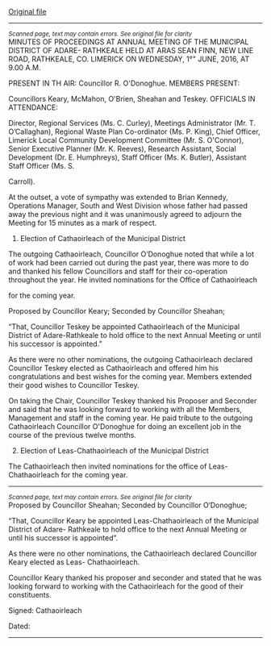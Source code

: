 [Original file](https://www.limerick.ie/sites/default/files/media/documents/2017-06/Minutes%20-%20Annual%20Meeting%20Municipal%20District%20of%20Adare-Rathkeale%20-%201st%20June%202016_0.pdf)

---
*<small>Scanned page, text may contain errors. See original file for clarity</small>*  
MINUTES OF PROCEEDINGS AT ANNUAL MEETING OF THE MUNICIPAL DISTRICT OF ADARE-
RATHKEALE HELD AT ARAS SEAN FINN, NEW LINE ROAD, RATHKEALE, CO. LIMERICK ON
WEDNESDAY, 1°" JUNE, 2016, AT 9.00 A.M.

PRESENT IN TH AIR: Councillor R. O'Donoghue.
MEMBERS PRESENT:

Councillors Keary, McMahon, O'Brien, Sheahan and Teskey.
OFFICIALS IN ATTENDANCE:

Director, Regional Services (Ms. C. Curley), Meetings Administrator (Mr. T. O’Callaghan), Regional
Waste Plan Co-ordinator (Ms. P. King), Chief Officer, Limerick Local Community Development
Committee (Mr. S. O'Connor), Senior Executive Planner (Mr. K. Reeves), Research Assistant, Social
Development (Dr. E. Humphreys), Staff Officer (Ms. K. Butler), Assistant Staff Officer (Ms. S.

Carroll).

At the outset, a vote of sympathy was extended to Brian Kennedy, Operations Manager, South and
West Division whose father had passed away the previous night and it was unanimously agreed to
adjourn the Meeting for 15 minutes as a mark of respect.

1. Election of Cathaoirleach of the Municipal District

The outgoing Cathaoirleach, Councillor O’Donoghue noted that while a lot of work had been
carried out during the past year, there was more to do and thanked his fellow Councillors and staff
for their co-operation throughout the year. He invited nominations for the Office of Cathaoirleach

for the coming year.

Proposed by Councillor Keary;
Seconded by Councillor Sheahan;

“That, Councillor Teskey be appointed Cathaoirleach of the Municipal District of Adare-Rathkeale
to hold office to the next Annual Meeting or until his successor is appointed.”

As there were no other nominations, the outgoing Cathaoirleach declared Councillor Teskey
elected as Cathaoirleach and offered him his congratulations and best wishes for the coming year.
Members extended their good wishes to Councillor Teskey.

On taking the Chair, Councillor Teskey thanked his Proposer and Seconder and said that he was
looking forward to working with all the Members, Management and staff in the coming year. He
paid tribute to the outgoing Cathaoirleach Councillor O'Donoghue for doing an excellent job in the
course of the previous twelve months.

2. Election of Leas-Chathaoirleach of the Municipal District

The Cathaoirleach then invited nominations for the office of Leas-Chathaoirleach for the coming
year.


---
*<small>Scanned page, text may contain errors. See original file for clarity</small>*  
Proposed by Councillor Sheahan;
Seconded by Councillor O‘Donoghue;

“That, Councillor Keary be appointed Leas-Chathaoirleach of the Municipal District of Adare-
Rathkeale to hold office to the next Annual Meeting or until his successor is appointed”.

As there were no other nominations, the Cathaoirleach declared Councillor Keary elected as Leas-
Chathaoirleach.

Councillor Keary thanked his proposer and seconder and stated that he was looking forward to
working with the Cathaoirleach for the good of their constituents.

Signed:
Cathaoirleach

Dated:


---
